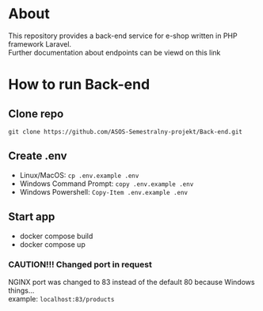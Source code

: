 # About
This repository provides a back-end service for e-shop written in PHP framework Laravel.  
Further documentation about endpoints can be viewd on this link

# How to run Back-end
## Clone repo
`git clone https://github.com/ASOS-Semestralny-projekt/Back-end.git`
## Create .env
- Linux/MacOS: `cp .env.example .env`
- Windows Command Prompt: `copy .env.example .env`
- Windows Powershell: `Copy-Item .env.example .env`
## Start app
- docker compose build
- docker compose up
### CAUTION!!! Changed port in request
NGINX port was changed to 83 instead of the default 80 because Windows things...  
example: `localhost:83/products`

